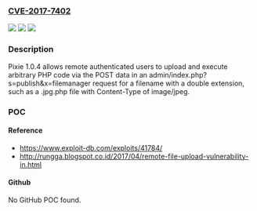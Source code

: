 ### [CVE-2017-7402](https://cve.mitre.org/cgi-bin/cvename.cgi?name=CVE-2017-7402)
![](https://img.shields.io/static/v1?label=Product&message=n%2Fa&color=blue)
![](https://img.shields.io/static/v1?label=Version&message=n%2Fa&color=blue)
![](https://img.shields.io/static/v1?label=Vulnerability&message=n%2Fa&color=brighgreen)

### Description

Pixie 1.0.4 allows remote authenticated users to upload and execute arbitrary PHP code via the POST data in an admin/index.php?s=publish&x=filemanager request for a filename with a double extension, such as a .jpg.php file with Content-Type of image/jpeg.

### POC

#### Reference
- https://www.exploit-db.com/exploits/41784/
- http://rungga.blogspot.co.id/2017/04/remote-file-upload-vulnerability-in.html

#### Github
No GitHub POC found.

